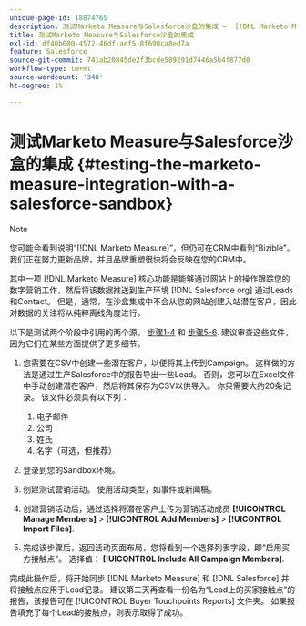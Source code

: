 ```yaml
---
unique-page-id: 18874765
description: 测试Marketo Measure与Salesforce沙盒的集成 —  [!DNL Marketo Measure]
title: 测试Marketo Measure与Salesforce沙盒的集成
exl-id: df40b000-4572-46df-aef5-8f690ca8ed7a
feature: Salesforce
source-git-commit: 741ab20845de2f3bcde589291d7446a5b4f877d8
workflow-type: tm+mt
source-wordcount: '340'
ht-degree: 1%

---
```


# 测试Marketo Measure与Salesforce沙盒的集成 {#testing-the-marketo-measure-integration-with-a-salesforce-sandbox}

>[!NOTE]
>
>您可能会看到说明“[!DNL Marketo Measure]”，但仍可在CRM中看到“Bizible”。 我们正在努力更新品牌，并且品牌重塑很快将会反映在您的CRM中。

其中一项 [!DNL Marketo Measure] 核心功能是能够通过网站上的操作跟踪您的数字营销工作，然后将该数据推送到生产环境 [!DNL Salesforce org] 通过Leads和Contact。 但是，通常，在沙盒集成中不会从您的网站创建入站潜在客户，因此对数据的关注将从纯粹离线角度进行。

以下是测试两个阶段中引用的两个源。 [步骤1-4](https://help.salesforce.com/s/articleView?id=lead_import_wizard.htm&amp;language=en_US&amp;type=5) 和 [步骤5-6](/help/channel-tracking-and-setup/offline-channels/legacy-processes/syncing-offline-campaigns.md). 建议审查这些文件，因为它们在某些方面提供了更多细节。

1. 您需要在CSV中创建一些潜在客户，以便将其上传到Campaign。 这样做的方法是通过生产Salesforce中的报告导出一些Lead。 否则，您可以在Excel文件中手动创建潜在客户，然后将其保存为CSV以供导入。 你只需要大约20条记录。 该文件必须具有以下列：

   1. 电子邮件
   1. 公司
   1. 姓氏
   1. 名字（可选，但推荐）

1. 登录到您的Sandbox环境。
1. 创建测试营销活动。 使用活动类型，如事件或新闻稿。
1. 创建营销活动后，通过选择将潜在客户上传为营销活动成员 **[!UICONTROL Manage Members]** > **[!UICONTROL Add Members]** > **[!UICONTROL Import Files]**.
1. 完成该步骤后，返回活动页面布局，您将看到一个选择列表字段，即“启用买方接触点”。 选择值： **[!UICONTROL Include All Campaign Members]**.

完成此操作后，将开始同步 [!DNL Marketo Measure] 和 [!DNL Salesforce] 并将接触点应用于Lead记录。 建议第二天再查看一份名为“Lead上的买家接触点”的报告，该报告可在 [!UICONTROL Buyer Touchpoints Reports] 文件夹。 如果报告填充了每个Lead的接触点，则表示取得了成功。
